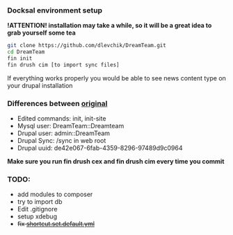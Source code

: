 ### Docksal environment setup

**!ATTENTION! installation may take a while, so it will be a great idea to grab yourself some tea**
 
```bash
git clone https://github.com/dlevchik/DreamTeam.git
cd DreamTeam
fin init
fin drush cim [to import sync files]
```

If everything works properly you would be able to see news content type on your drupal installation

### Differences between [original](https://github.com/docksal/boilerplate-drupal9-composer) 
- Edited commands: init, init-site
- Mysql user: DreamTeam::Dreamteam
- Drupal user: admin::DreamTeam
- Drupal Sync: /sync in web root
- Drupal uuid: de42e067-6fab-4359-8296-97489d9c0964

**Make sure you run fin drush cex and fin drush cim every time you commit**


### TODO:
- add modules to composer
- try to import db
- Edit .gitignore
- setup xdebug
- ~~fix [shortcut.set.default.yml](https://www.drupal.org/project/drupal/issues/2583113)~~
